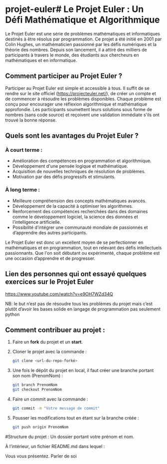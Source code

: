 # projet-euler# Le Projet Euler : Un Défi Mathématique et Algorithmique

Le Projet Euler est une série de problèmes mathématiques et informatiques destinés à être résolus par programmation. Ce projet a été initié en 2001 par Colin Hughes, un mathématicien passionné par les défis numériques et la théorie des nombres. Depuis son lancement, il a attiré des milliers de participants à travers le monde, des étudiants aux chercheurs en mathématiques et en informatique.

## Comment participer au Projet Euler ?

Participer au Projet Euler est simple et accessible à tous. Il suffit de se rendre sur le site officiel (https://projecteuler.net/), de créer un compte et de commencer à résoudre les problèmes disponibles. Chaque problème est conçu pour encourager une réflexion algorithmique et mathématique approfondie. Les participants soumettent leurs solutions sous forme de nombres (sans code source) et reçoivent une validation immédiate s'ils ont trouvé la bonne réponse.

## Quels sont les avantages du Projet Euler ?

### À court terme :
- Amélioration des compétences en programmation et algorithmique.
- Développement d'une pensée logique et mathématique.
- Acquisition de nouvelles techniques de résolution de problèmes.
- Motivation par des défis progressifs et stimulants.

### À long terme :
- Meilleure compréhension des concepts mathématiques avancés.
- Développement de la capacité à optimiser les algorithmes.
- Renforcement des compétences recherchées dans des domaines comme le développement logiciel, la science des données et l’intelligence artificielle.
- Possibilité d’intégrer une communauté mondiale de passionnés et d’apprendre des autres participants.

Le Projet Euler est donc un excellent moyen de se perfectionner en mathématiques et en programmation, tout en relevant des défis intellectuels passionnants. Que l'on soit débutant ou expérimenté, chaque problème est une occasion d’apprendre et de progresser.

## Lien des personnes qui ont essayé quelques exercices sur le Projet Euler

https://www.youtube.com/watch?v=e9OH7WZd34Q


NB: le but n’est pas de résoudre tous les problèmes du projet mais c’est plutôt d’avoir les bases solide en langage de programmation pas seulement python 


## Comment contribuer au projet :

1. Faire un **fork** du projet et un **start**.

2. Cloner le projet avec la commande :

   ```bash
   git clone <url-du-repo-forké>

3. Une fois le dépôt du projet en local, il faut créer une branche portant son nom (PrenomNom) :

    ```bash
    git branch PrenomNom
    git checkout PrenomNom

4. Faire un commit avec la commande :
    ```bash
    git commit -m "Votre message de commit"

5. Pousser les modifications tout en étant sur la branche créée :
    ```bash
    git push origin PrenomNom


#Structure du projet :
Un dossier portant votre prénom et nom.

À l’intérieur, un fichier README.md dans lequel :

Vous vous présentez.
Parler de soi